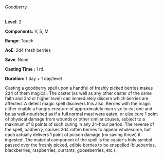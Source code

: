 ###### Goodberry

**Level:** 2

**Components:** V, S, M

**Range:** Touch

**AoE**: 2d4 fresh berries

**Save**: None

**Casting Time :** 1 rd.

**Duration:** 1 day + 1 day/level

Casting a goodberry spell upon a handful of freshly picked berries makes 2d4 of them magical. The caster (as well as any other caster of the same faith and 3rd or higher level) can immediately discern which berries are affected. A detect magic spell discovers this also. Berries with the magic either enable a hungry creature of approximately man size to eat one and be as well-nourished as if a full normal meal were eaten, or else cure 1 point of physical damage from wounds or other similar causes, subject to a maximum of 8 points of such curing in any 24-hour period. The reverse of the spell, badberry, causes 2d4 rotten berries to appear wholesome, but each actually delivers 1 point of poison damage (no saving throw) if ingested. The material component of the spell is the caster's holy symbol passed over the freshly picked, edible berries to be enspelled (blueberries, blackberries, raspberries, currants, gooseberries, etc.)